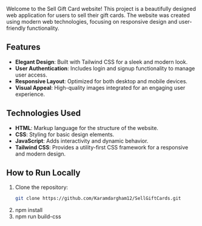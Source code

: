 Welcome to the Sell Gift Card website! This project is a beautifully designed web application for users to sell their gift cards. The website was created using modern web technologies, focusing on responsive design and user-friendly functionality.

## Features

- **Elegant Design**: Built with Tailwind CSS for a sleek and modern look.
- **User Authentication**: Includes login and signup functionality to manage user access.
- **Responsive Layout**: Optimized for both desktop and mobile devices.
- **Visual Appeal**: High-quality images integrated for an engaging user experience.

## Technologies Used

- **HTML**: Markup language for the structure of the website.
- **CSS**: Styling for basic design elements.
- **JavaScript**: Adds interactivity and dynamic behavior.
- **Tailwind CSS**: Provides a utility-first CSS framework for a responsive and modern design.

## How to Run Locally

1. Clone the repository:
   ```bash
   git clone https://github.com/Karamdargham12/SellGiftCards.git

2. npm install
3. npm run build-css
